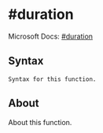 ---
---

# \#duration

Microsoft Docs: [\#duration](https://docs.microsoft.com/en-us/powerquery-m/sharpduration)

## Syntax

```
Syntax for this function.
```

## About

About this function.

